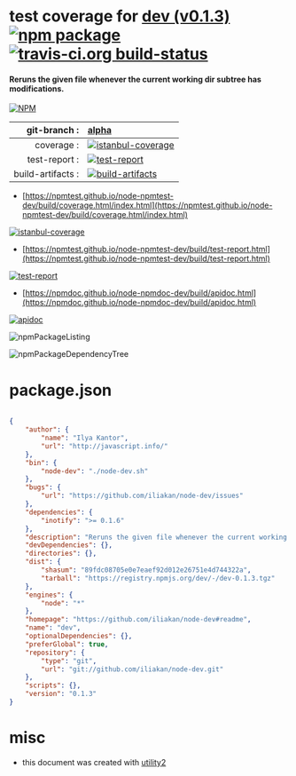 # test coverage for  [dev (v0.1.3)](https://github.com/iliakan/node-dev#readme)  [![npm package](https://img.shields.io/npm/v/npmtest-dev.svg?style=flat-square)](https://www.npmjs.org/package/npmtest-dev) [![travis-ci.org build-status](https://api.travis-ci.org/npmtest/node-npmtest-dev.svg)](https://travis-ci.org/npmtest/node-npmtest-dev)
#### Reruns the given file whenever the current working dir subtree has modifications.

[![NPM](https://nodei.co/npm/dev.png?downloads=true&downloadRank=true&stars=true)](https://www.npmjs.com/package/dev)

| git-branch : | [alpha](https://github.com/npmtest/node-npmtest-dev/tree/alpha)|
|--:|:--|
| coverage : | [![istanbul-coverage](https://npmtest.github.io/node-npmtest-dev/build/coverage.badge.svg)](https://npmtest.github.io/node-npmtest-dev/build/coverage.html/index.html)|
| test-report : | [![test-report](https://npmtest.github.io/node-npmtest-dev/build/test-report.badge.svg)](https://npmtest.github.io/node-npmtest-dev/build/test-report.html)|
| build-artifacts : | [![build-artifacts](https://npmtest.github.io/node-npmtest-dev/glyphicons_144_folder_open.png)](https://github.com/npmtest/node-npmtest-dev/tree/gh-pages/build)|

- [https://npmtest.github.io/node-npmtest-dev/build/coverage.html/index.html](https://npmtest.github.io/node-npmtest-dev/build/coverage.html/index.html)

[![istanbul-coverage](https://npmtest.github.io/node-npmtest-dev/build/screenCapture.buildCi.browser.%252Ftmp%252Fbuild%252Fcoverage.lib.html.png)](https://npmtest.github.io/node-npmtest-dev/build/coverage.html/index.html)

- [https://npmtest.github.io/node-npmtest-dev/build/test-report.html](https://npmtest.github.io/node-npmtest-dev/build/test-report.html)

[![test-report](https://npmtest.github.io/node-npmtest-dev/build/screenCapture.buildCi.browser.%252Ftmp%252Fbuild%252Ftest-report.html.png)](https://npmtest.github.io/node-npmtest-dev/build/test-report.html)

- [https://npmdoc.github.io/node-npmdoc-dev/build/apidoc.html](https://npmdoc.github.io/node-npmdoc-dev/build/apidoc.html)

[![apidoc](https://npmdoc.github.io/node-npmdoc-dev/build/screenCapture.buildCi.browser.%252Ftmp%252Fbuild%252Fapidoc.html.png)](https://npmdoc.github.io/node-npmdoc-dev/build/apidoc.html)

![npmPackageListing](https://npmtest.github.io/node-npmtest-dev/build/screenCapture.npmPackageListing.svg)

![npmPackageDependencyTree](https://npmtest.github.io/node-npmtest-dev/build/screenCapture.npmPackageDependencyTree.svg)



# package.json

```json

{
    "author": {
        "name": "Ilya Kantor",
        "url": "http://javascript.info/"
    },
    "bin": {
        "node-dev": "./node-dev.sh"
    },
    "bugs": {
        "url": "https://github.com/iliakan/node-dev/issues"
    },
    "dependencies": {
        "inotify": ">= 0.1.6"
    },
    "description": "Reruns the given file whenever the current working dir subtree has modifications.",
    "devDependencies": {},
    "directories": {},
    "dist": {
        "shasum": "89fdc08705e0e7eaef92d012e26751e4d744322a",
        "tarball": "https://registry.npmjs.org/dev/-/dev-0.1.3.tgz"
    },
    "engines": {
        "node": "*"
    },
    "homepage": "https://github.com/iliakan/node-dev#readme",
    "name": "dev",
    "optionalDependencies": {},
    "preferGlobal": true,
    "repository": {
        "type": "git",
        "url": "git://github.com/iliakan/node-dev.git"
    },
    "scripts": {},
    "version": "0.1.3"
}
```



# misc
- this document was created with [utility2](https://github.com/kaizhu256/node-utility2)
